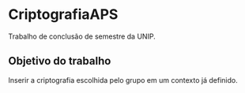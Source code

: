 # CriptografiaAPS
Trabalho de conclusão de semestre da UNIP.

## Objetivo do trabalho
Inserir a criptografia escolhida pelo grupo em um contexto já definido.

